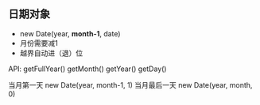 ## 日期对象

* new Date(year, **month-1**, date)
* 月份需要减1
* 越界自动进（退）位

API:
getFullYear()
getMonth()
getYear()
getDay()

当月第一天 new Date(year, month-1, 1)
当月最后一天 new Date(year, month, 0)